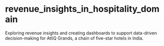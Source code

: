 # revenue_insights_in_hospitality_domain
Exploring revenue insights and creating dashboards to support data-driven decision-making for AtliQ Grands, a chain of five-star hotels in India.

